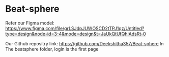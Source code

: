 # Beat-sphere

Refer our Figma model:
https://www.figma.com/file/grLSJdpJUWOSCD2tTPJ1qz/Untitled?type=design&node-id=3-4&mode=design&t=JaUkQtUfQhiAdsRt-0

Our Github repositry link:
https://github.com/Deekshitha357/Beat-sphere  In The beatsphere folder, login is the first page
